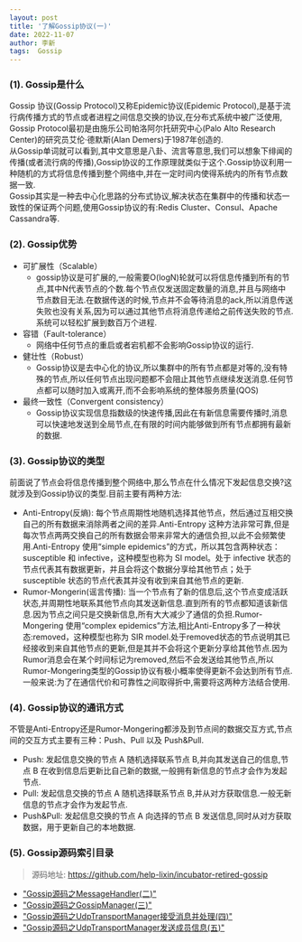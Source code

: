 ```yaml
---
layout: post
title: '了解Gossip协议(一)' 
date: 2022-11-07
author: 李新
tags:  Gossip
---
```



### (1). Gossip是什么
Gossip 协议(Gossip Protocol)又称Epidemic协议(Epidemic Protocol),是基于流行病传播方式的节点或者进程之间信息交换的协议,在分布式系统中被广泛使用,
Gossip Protocol最初是由施乐公司帕洛阿尔托研究中心(Palo Alto Research Center)的研究员艾伦·德默斯(Alan Demers)于1987年创造的.  
从Gossip单词就可以看到,其中文意思是八卦、流言等意思,我们可以想象下绯闻的传播(或者流行病的传播),Gossip协议的工作原理就类似于这个.Gossip协议利用一种随机的方式将信息传播到整个网络中,并在一定时间内使得系统内的所有节点数据一致.   
Gossip其实是一种去中心化思路的分布式协议,解决状态在集群中的传播和状态一致性的保证两个问题,使用Gossip协议的有:Redis Cluster、Consul、Apache Cassandra等. 
### (2). Gossip优势
+ 可扩展性（Scalable）
  - gossip协议是可扩展的,一般需要O(logN)轮就可以将信息传播到所有的节点,其中N代表节点的个数.每个节点仅发送固定数量的消息,并且与网络中节点数目无法.在数据传送的时候,节点并不会等待消息的ack,所以消息传送失败也没有关系,因为可以通过其他节点将消息传递给之前传送失败的节点.系统可以轻松扩展到数百万个进程.
+ 容错（Fault-tolerance）
  - 网络中任何节点的重启或者宕机都不会影响Gossip协议的运行.
+ 健壮性（Robust）
  - Gossip协议是去中心化的协议,所以集群中的所有节点都是对等的,没有特殊的节点,所以任何节点出现问题都不会阻止其他节点继续发送消息.任何节点都可以随时加入或离开,而不会影响系统的整体服务质量(QOS)
+ 最终一致性（Convergent consistency）
  - Gossip协议实现信息指数级的快速传播,因此在有新信息需要传播时,消息可以快速地发送到全局节点,在有限的时间内能够做到所有节点都拥有最新的数据. 

### (3). Gossip协议的类型
前面说了节点会将信息传播到整个网络中,那么节点在什么情况下发起信息交换?这就涉及到Gossip协议的类型.目前主要有两种方法: 
+ Anti-Entropy(反熵): 每个节点周期性地随机选择其他节点，然后通过互相交换自己的所有数据来消除两者之间的差异.Anti-Entropy 这种方法非常可靠,但是每次节点两两交换自己的所有数据会带来非常大的通信负担,以此不会频繁使用.Anti-Entropy 使用“simple epidemics”的方式，所以其包含两种状态：susceptible 和 infective，这种模型也称为 SI model。处于 infective 状态的节点代表其有数据更新，并且会将这个数据分享给其他节点；处于 susceptible 状态的节点代表其并没有收到来自其他节点的更新. 
+ Rumor-Mongerin(谣言传播): 当一个节点有了新的信息后,这个节点变成活跃状态,并周期性地联系其他节点向其发送新信息.直到所有的节点都知道该新信息.因为节点之间只是交换新信息,所有大大减少了通信的负担.Rumor-Mongering 使用“complex epidemics”方法,相比Anti-Entropy多了一种状态:removed，这种模型也称为 SIR model.处于removed状态的节点说明其已经接收到来自其他节点的更新,但是其并不会将这个更新分享给其他节点.因为Rumor消息会在某个时间标记为removed,然后不会发送给其他节点,所以Rumor-Mongering类型的Gossip协议有极小概率使得更新不会达到所有节点.一般来说:为了在通信代价和可靠性之间取得折中,需要将这两种方法结合使用. 

### (4). Gossip协议的通讯方式
不管是Anti-Entropy还是Rumor-Mongering都涉及到节点间的数据交互方式,节点间的交互方式主要有三种：Push、Pull 以及 Push&Pull.
+ Push: 发起信息交换的节点 A 随机选择联系节点 B,并向其发送自己的信息,节点 B 在收到信息后更新比自己新的数据,一般拥有新信息的节点才会作为发起节点.   
+ Pull: 发起信息交换的节点 A 随机选择联系节点 B,并从对方获取信息.一般无新信息的节点才会作为发起节点.   
+ Push&Pull: 发起信息交换的节点 A 向选择的节点 B 发送信息,同时从对方获取数据，用于更新自己的本地数据.   

### (5). Gossip源码索引目录
> 源码地址: https://github.com/help-lixin/incubator-retired-gossip 

+ ["Gossip源码之MessageHandler(二)"](/2022/11/07/Gossip-MessageHandler.html) 
+ ["Gossip源码之GossipManager(三)"](/2022/11/07/Gossip-GossipManager.html) 
+ ["Gossip源码之UdpTransportManager接受消息并处理(四)"](/2022/11/07/Gossip-UdpTransportManager-Receive.html)  
+ ["Gossip源码之UdpTransportManager发送成员信息(五)"](/2022/11/07/Gossip-UdpTransportManager-Send.html)  